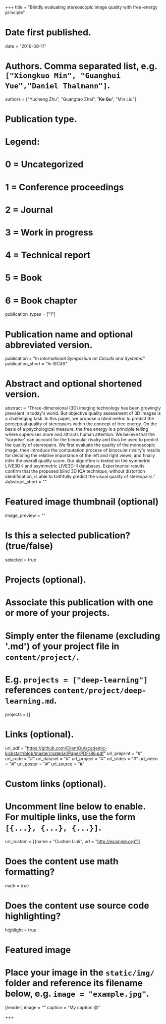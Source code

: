 +++
title = "Blindly evaluating stereoscopic image quality with free-energy principle"

# Date first published.
date = "2016-08-11"

# Authors. Comma separated list, e.g. `["Xiongkuo Min", "Guanghui Yue","Daniel Thalmann"]`.
authors = ["Yucheng Zhu", "Guangtao Zhai", "**Ke Gu**", "Min Liu"]
# Publication type.
# Legend:
# 0 = Uncategorized
# 1 = Conference proceedings
# 2 = Journal
# 3 = Work in progress
# 4 = Technical report
# 5 = Book
# 6 = Book chapter
publication_types = ["1"]

# Publication name and optional abbreviated version.
publication = "In *International Symposium on Circuits and Systems*."
publication_short = "In *ISCAS*"

# Abstract and optional shortened version.
abstract = "Three-dimensional (3D) imaging technology has been growingly prevalent in today's world. But objective quality assessment of 3D images is a challenging task. In this paper, we propose a blind metric to predict the perceptual quality of stereopairs within the concept of free energy. On the basis of a psychological measure, the free energy is a principle telling where supervises more and attracts human attention. We believe that the “surprise” can account for the binocular rivalry and thus be used to predict the quality of stereopairs. We first evaluate the quality of the monoscopic image, then introduce the computation process of binocular rivalry's results for deciding the relative importance of the left and right views, and finally infer the overall quality score. Our algorithm is tested on the symmetric LIVE3D-I and asymmetric LIVE3D-II databases. Experimental results confirm that the proposed blind 3D IQA technique, without distortion identification, is able to faithfully predict the visual quality of stereopairs."
#abstract_short = ""

# Featured image thumbnail (optional)
image_preview = ""

# Is this a selected publication? (true/false)
selected = true

# Projects (optional).
#   Associate this publication with one or more of your projects.
#   Simply enter the filename (excluding '.md') of your project file in `content/project/`.
#   E.g. `projects = ["deep-learning"]` references `content/project/deep-learning.md`.
projects = []

# Links (optional).
url_pdf = "https://github.com/ClientGu/academic-kickstart/blob/master/material/PaperPDF/86.pdf"
url_preprint = "#"
url_code = "#"
url_dataset = "#"
url_project = "#"
url_slides = "#"
url_video = "#"
url_poster = "#"
url_source = "#"

# Custom links (optional).
#   Uncomment line below to enable. For multiple links, use the form `[{...}, {...}, {...}]`.
 url_custom = [{name = "Custom Link", url = "http://example.org"}]

# Does the content use math formatting?
math = true

# Does the content use source code highlighting?
highlight = true

# Featured image
# Place your image in the `static/img/` folder and reference its filename below, e.g. `image = "example.jpg"`.
[header]
image = ""
caption = "My caption 😄"

+++
